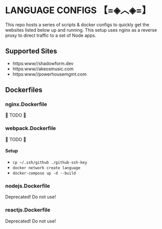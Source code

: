 # LANGUAGE CONFIGS 【=◈︿◈=】
This repo hosts a series of scripts & docker configs to quickly get the websites listed below up and running. This setup uses nginx as a reverse proxy to direct traffic to a set of Node apps.

## Supported Sites
  - https:www//shadowform.dev
  - https:www//akeosmusic.com
  - https:www//powerhousemgmt.com

## Dockerfiles
### nginx.Dockerfile
🚧 TODO 🚧

### webpack.Dockerfile
🚧 TODO 🚧
#### Setup

- `cp ~/.ssh/github ./github-ssh-key`
- `docker network create language`
- `docker-compose up -d --build`

### nodejs.Dockerfile
Deprecated! Do not use!

### reactjs.Dockerfile
Deprecated! Do not use!

